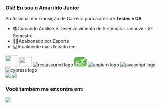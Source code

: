 ### Olá! Eu sou o Amarildo Junior
Profissional em Transição de Carreira para a área de **Testes e QA**
- 📚Cursando Análise e Desenvolvimento de Sistemas - Uninove - 5º Semestre
- 🏋🏻Apaixonado por Esporte
- 💻Atualmente mais focado em:
<div display="inline">
  <img width="40" height="35" src="https://cdn.jsdelivr.net/gh/devicons/devicon@latest/icons/java/java-original-wordmark.svg" /> 
  <img width="40" height="30" src="https://cdn.jsdelivr.net/gh/devicons/devicon@latest/icons/junit/junit-plain-wordmark.svg" />
  <img src="https://avatars.githubusercontent.com/u/19369327?s=280&v=4" height="30" width="40" alt="restassured logo" />
  <img src="https://raw.githubusercontent.com/tandpfun/skill-icons/59059d9d1a2c092696dc66e00931cc1181a4ce1f/icons/Selenium.svg" height="30" width="40" alt="selenium logo"  />
  <img src="https://www.svgrepo.com/show/353413/appium.svg" height="30" width="40" alt="appium logo"  />
  <img src="https://cdn.jsdelivr.net/gh/devicons/devicon/icons/javascript/javascript-original.svg" height="30" width="40" alt="javascript logo"  />
  <img src="https://asset.brandfetch.io/idIq_kF0rb/idv3zwmSiY.jpeg?updated=1667565306852" height="30" width="40" alt="cypress logo"  />
  <!--<img width="40" height="30" src="https://cdn.jsdelivr.net/gh/devicons/devicon@latest/icons/selenium/selenium-original.svg" /> --> 
  <!--<img width="40" height="30" src="https://cdn.jsdelivr.net/gh/devicons/devicon@latest/icons/maven/maven-original.svg" /> -->
  <!--<img width="40" height="30" src="https://cdn.jsdelivr.net/gh/devicons/devicon@latest/icons/gradle/gradle-original-wordmark.svg" /> -->
</div>

<div>
  <img height= "180em" src="https://github-readme-stats.vercel.app/api?username=juniormaza&show_icons=true&theme=dark#gh-dark-mode-only&include_all_commits=true"/>
  <img height="180" width="auto" src="https://github-readme-stats.vercel.app/api/top-langs/?username=juniormaza&layout=compact&langs_count=16&theme=dark#gh-dark-mode-only"/>
</div>

### Você também me encontra em:
<a href="https://www.linkedin.com/in/amarildo-dutra-barreto-junior">
 <img src="https://img.shields.io/badge/linkedin-%230077B5.svg?style=for-the-badge&logo=linkedin&logoColor=white" />
<a/>
             
          
